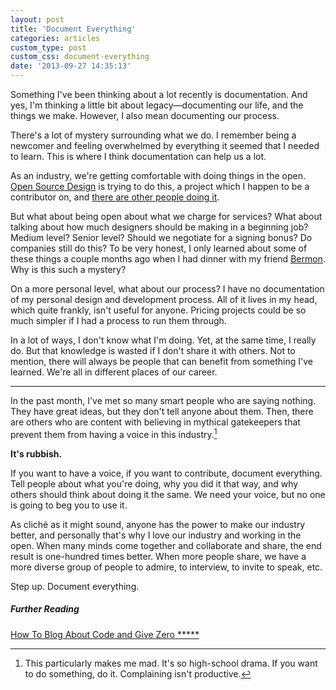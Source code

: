 ```yaml
---
layout: post
title: 'Document Everything'
categories: articles
custom_type: post
custom_css: document-everything
date: '2013-09-27 14:35:13'
---
```

Something I've been thinking about a lot recently is documentation. And yes, I'm thinking a little bit about legacy—documenting our life, and the things we make. However, I also mean documenting our process.

There's a lot of mystery surrounding what we do. I remember being a newcomer and feeling overwhelmed by everything it seemed that I needed to learn. This is where I think documentation can help us a lot. 

As an industry, we're getting comfortable with doing things in the open. [Open Source Design](http://opensourcedesign.is/) is trying to do this, a project which I happen to be a contributor on, and [there are other people doing it](http://opensourcedesign.is/resourced/).

But what about being open about what we charge for services? What about talking about how much designers should be making in a beginning job? Medium level? Senior level? Should we negotiate for a signing bonus? Do companies still do this? To be very honest, I only learned about some of these things a couple months ago when I had dinner with my friend [Bermon](http://bermonpainter.com/). Why is this such a mystery?

On a more personal level, what about our process? I have no documentation of my personal design and development process. All of it lives in my head, which quite frankly, isn't useful for anyone. Pricing projects could be so much simpler if I had a process to run them through. 

In a lot of ways, I don't know what I'm doing. Yet, at the same time, I really do. But that knowledge is wasted if I don't share it with others. Not to mention, there will always be people that can benefit from something I've learned. We're all in different places of our career.

---

In the past month, I've met so many smart people who are saying nothing. They have great ideas, but they don't tell anyone about them. Then, there are others who are content with believing in mythical gatekeepers that prevent them from having a voice in this industry.[^1]

**It's rubbish.**

If you want to have a voice, if you want to contribute, document everything. Tell people about what you're doing, why you did it that way, and why others should think about doing it the same. We need your voice, but no one is going to beg you to use it.
 
As cliché as it might sound, anyone has the power to make our industry better, and personally that's why I love our industry and working in the open. When many minds come together and collaborate and share, the end result is one-hundred times better. When more people share, we have a more diverse group of people to admire, to interview, to invite to speak, etc. 

Step up. Document everything.

##### Further Reading
[How To Blog About Code and Give Zero *****](http://www.garann.com/dev/2013/how-to-blog-about-code-and-give-zero-fucks/)

[^1]: This particularly makes me mad. It's so high-school drama. If you want to do something, do it. Complaining isn't productive.